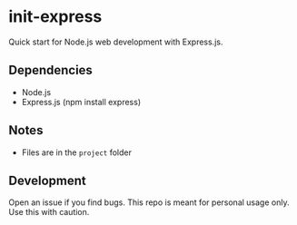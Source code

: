 # init-express
Quick start for Node.js web development with Express.js.

## Dependencies
- Node.js
- Express.js (npm install express)

## Notes
- Files are in the ```project``` folder

## Development
Open an issue if you find bugs. This repo is meant for personal usage only. Use this with caution.